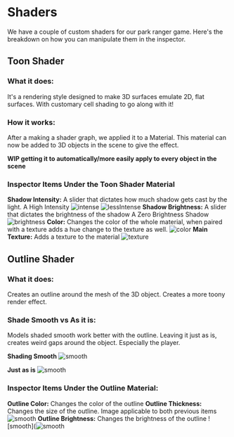 # Shaders

We have a couple of custom shaders for our park ranger game. Here's the breakdown on how you can manipulate them in the inspector.

## Toon Shader

### What it does:
It's a rendering style designed to make 3D surfaces emulate 2D, flat surfaces. With customary cell shading to go along with it!

### How it works:
After a making a shader graph, we applied it to a Material. This material can now be added to 3D objects in the scene to give the effect. 

**WIP getting it to automatically/more easily apply to every object in the scene**

### Inspector Items Under the Toon Shader Material
**Shadow Intensity:** A slider that dictates how much shadow gets cast by the light. 
A High Intensity
![intense](~assets/images/shaders/shadowIntensityHigh.png)
![lessIntense](~assets/images/shaders/shadowIntensityLow.png)
**Shadow Brightness:** A slider that dictates the brightness of the shadow 
A Zero Brightness Shadow
![brightness](~assets/images/shaders/shadowIntense.png)
**Color:** Changes the color of the whole material, when paired with a texture adds a hue change to the texture as well. 
![color](assets/images/shaders/color.png)
**Main Texture:** Adds a texture to the material 
![texture](assets/images/shaders/texture.png)

## Outline Shader 

### What it does:
Creates an outline around the mesh of the 3D object. Creates a more toony render effect. 

### Shade Smooth vs As it is:
Models shaded smooth work better with the outline. Leaving it just as is, creates weird gaps around the object. Especially the player. 

**Shading Smooth** 
![smooth](assets/images/shaders/shadeSmooth.png)

**Just as is**
![smooth](assets/images/shaders/asIs.png)

### Inspector Items Under the Outline Material:
**Outline Color:** Changes the color of the outline 
**Outline Thickness:** Changes the size of the outline. 
Image applicable to both previous items
![smooth](assets/images/shaders/extremeOutline.png)
**Outline Brightness:** Changes the brightness of the outline
![smooth](![smooth](assets/images/shaders/outlineBrightness)